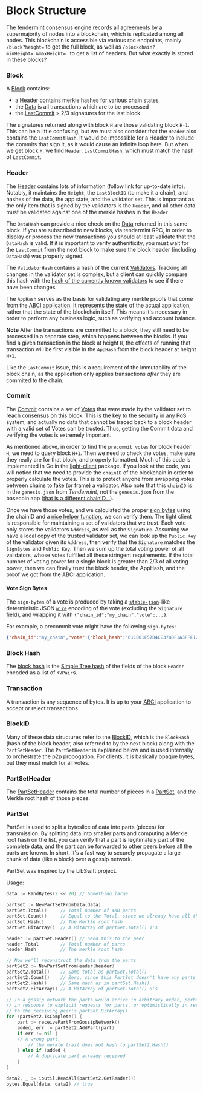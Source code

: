 # Block Structure

The tendermint consensus engine records all agreements by a supermajority of
nodes into a blockchain, which is replicated among all nodes.  This blockchain
is accessible via various rpc endpoints, mainly `/block?height=` to get the full
block, as well as `/blockchain?minHeight=_&maxHeight=_` to get a list of headers.
But what exactly is stored in these blocks?

### Block

A [Block](https://godoc.org/github.com/tendermint/tendermint/types#Block) contains:

* a [Header](#header) contains merkle hashes for various chain states
* the [Data](https://godoc.org/github.com/tendermint/tendermint/types#Data) is all transactions which are to be processed
* the [LastCommit](#commit) > 2/3 signatures for the last block

The signatures returned along with block `H` are those validating block `H-1`.
This can be a little confusing, but we must also consider that the
`Header` also contains the `LastCommitHash`.
It would be impossible for a Header to include the commits that sign it, as it
would cause an infinite loop here. But when we get block `H`, we find
`Header.LastCommitHash`, which must match the hash of `LastCommit`.

### Header

The [Header](https://godoc.org/github.com/tendermint/tendermint/types#Header) contains lots of information (follow
link for up-to-date info).  Notably, it maintains the `Height`, the `LastBlockID`
(to make it a chain), and hashes of the data, the app state, and the validator set.
This is important as the only item that is signed by the validators is the `Header`,
and all other data must be validated against one of the merkle hashes in the `Header`.

The `DataHash` can provide a nice check on the [Data](https://godoc.org/github.com/tendermint/tendermint/types#Data)
returned in this same block. If you are subscribed to new blocks, via tendermint RPC, in order to display or process the new transactions
you should at least validate that the `DataHash` is valid.
If it is important to verify autheniticity, you must wait for the `LastCommit` from the next block to make sure the block header (including `DataHash`) was properly signed.

The `ValidatorHash` contains a hash of the current
[Validators](https://godoc.org/github.com/tendermint/tendermint/types#Validator). Tracking all changes in the
validator set is complex, but a client can quickly compare this hash
with the [hash of the currently known validators](https://godoc.org/github.com/tendermint/tendermint/types#ValidatorSet.Hash)
to see if there have been changes.

The `AppHash` serves as the basis for validating any merkle proofs that come
from the [ABCI application](https://github.com/tendermint/abci). It represents
the state of the actual application, rather that the state of the blockchain
itself. This means it's necessary in order to perform any business logic,
such as verifying and account balance.

**Note** After the transactions are committed to a block, they still need to
be processed in a separate step, which happens between the blocks. If you
find a given transaction in the block at height `H`, the effects of running
that transaction will be first visible in the `AppHash` from the block
header at height `H+1`.

Like the `LastCommit` issue, this is a requirement of the
immutability of the block chain, as the application only applies transactions
*after* they are commited to the chain.

### Commit

The [Commit](https://godoc.org/github.com/tendermint/tendermint/types#Commit) contains a set of
[Votes](https://godoc.org/github.com/tendermint/tendermint/types#Vote) that were made by the validator set to
reach consensus on this block. This is the key to the security in any PoS
system, and actually no data that cannot be traced back to a block header
with a valid set of Votes can be trusted. Thus, getting the Commit data
and verifying the votes is extremely important.

As mentioned above, in order to find the `precommit votes` for block header `H`,
we need to query block `H+1`. Then we need to check the votes, make sure they
really are for that block, and properly formatted. Much of this code is implemented
in Go in the [light-client](https://github.com/tendermint/light-client) package.
If you look at the code, you will notice that we need to provide the `chainID`
of the blockchain in order to properly calculate the votes. This is to protect
anyone from swapping votes between chains to fake (or frame) a validator.
Also note that this `chainID` is in the `genesis.json` from _Tendermint_,
not the `genesis.json` from the basecoin app ([that is a different chainID...](https://github.com/tendermint/basecoin/issues/32)).

Once we have those votes,
and we calculated the proper [sign bytes](https://godoc.org/github.com/tendermint/tendermint/types#Vote.WriteSignBytes)
using the chainID and a [nice helper function](https://godoc.org/github.com/tendermint/tendermint/types#SignBytes),
we can verify them. The light client is responsible for maintaining a set of
validators that we trust. Each vote only stores the validators `Address`, as well
as the `Signature`. Assuming we have a local copy of the trusted validator set,
we can look up the `Public Key` of the validator given its `Address`, then
verify that the `Signature` matches the `SignBytes` and `Public Key`.
Then we sum up the total voting power of all validators, whose votes fulfilled
all these stringent requirements. If the total number of voting power for a single block is greater
than 2/3 of all voting power, then we can finally trust the
block header, the AppHash, and the proof we got from the ABCI application.

#### Vote Sign Bytes
The `sign-bytes` of a vote is produced by taking a [`stable-json`](https://github.com/substack/json-stable-stringify)-like deterministic JSON [`wire`](/docs/specs/wire-protocol) encoding of the vote (excluding the `Signature` field), and wrapping it with `{"chain_id":"my_chain","vote":...}`.

For example, a precommit vote might have the following `sign-bytes`:

```json
{"chain_id":"my_chain","vote":{"block_hash":"611801F57B4CE378DF1A3FFF1216656E89209A99","block_parts_header":{"hash":"B46697379DBE0774CC2C3B656083F07CA7E0F9CE","total":123},"height":1234,"round":1,"type":2}}
```

### Block Hash

The [block hash](https://godoc.org/github.com/tendermint/tendermint/types#Block.Hash) is the [Simple Tree hash](Merkle-Trees#simple-tree-with-dictionaries) of the fields of the block `Header` encoded as a list of `KVPair`s.

### Transaction

A transaction is any sequence of bytes. It is up to your [ABCI](https://github.com/tendermint/abci) application to accept or reject transactions.

### BlockID

Many of these data structures refer to the [BlockID](https://godoc.org/github.com/tendermint/tendermint/types#BlockID),
which is the `BlockHash` (hash of the block header, also referred to by the next block)
along with the `PartSetHeader`.  The `PartSetHeader` is explained below and is used internally
to orchestrate the p2p propogation.  For clients, it is basically opaque bytes,
but they must match for all votes.

### PartSetHeader

The [PartSetHeader](https://godoc.org/github.com/tendermint/tendermint/types#PartSetHeader) contains the total number of pieces in a [PartSet](https://godoc.org/github.com/tendermint/tendermint/types#PartSet), and the Merkle root hash of those pieces.

### PartSet

PartSet is used to split a byteslice of data into parts (pieces) for transmission.
By splitting data into smaller parts and computing a Merkle root hash on the list,
you can verify that a part is legitimately part of the complete data, and the
part can be forwarded to other peers before all the parts are known.  In short,
it's a fast way to securely propagate a large chunk of data (like a block) over a gossip network.

PartSet was inspired by the LibSwift project.

Usage:

```go
data := RandBytes(2 << 20) // Something large

partSet := NewPartSetFromData(data)
partSet.Total()     // Total number of 4KB parts
partSet.Count()     // Equal to the Total, since we already have all the parts
partSet.Hash()      // The Merkle root hash
partSet.BitArray()  // A BitArray of partSet.Total() 1's

header := partSet.Header() // Send this to the peer
header.Total        // Total number of parts
header.Hash         // The merkle root hash

// Now we'll reconstruct the data from the parts
partSet2 := NewPartSetFromHeader(header)
partSet2.Total()    // Same total as partSet.Total()
partSet2.Count()    // Zero, since this PartSet doesn't have any parts yet.
partSet2.Hash()     // Same hash as in partSet.Hash()
partSet2.BitArray() // A BitArray of partSet.Total() 0's

// In a gossip network the parts would arrive in arbitrary order, perhaps
// in response to explicit requests for parts, or optimistically in response
// to the receiving peer's partSet.BitArray().
for !partSet2.IsComplete() {
    part := receivePartFromGossipNetwork()
    added, err := partSet2.AddPart(part)
    if err != nil {
    // A wrong part,
        // the merkle trail does not hash to partSet2.Hash()
    } else if !added {
        // A duplicate part already received
    }
}

data2, _ := ioutil.ReadAll(partSet2.GetReader())
bytes.Equal(data, data2) // true
```
